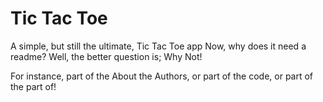 # Tic Tac Toe


A simple, but still the ultimate, Tic Tac Toe app
Now, why does it need a readme? Well, the better question is; Why Not!


For instance, part of the About the Authors, or part of the code, or part of the part of!
